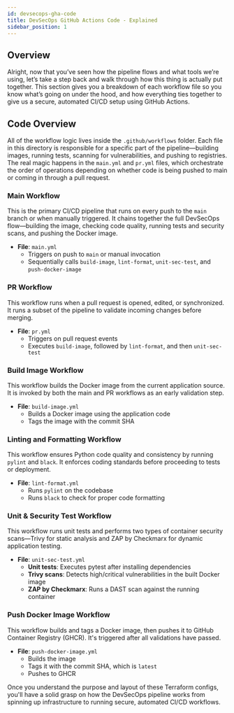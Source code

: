 ```yaml
---
id: devsecops-gha-code
title: DevSecOps GitHub Actions Code - Explained
sidebar_position: 1
---
```


## Overview

Alright, now that you’ve seen how the pipeline flows and what tools we’re using, let’s take a step back and walk through how this thing is actually put together. This section gives you a breakdown of each workflow file so you know what’s going on under the hood, and how everything ties together to give us a secure, automated CI/CD setup using GitHub Actions.

## Code Overview

All of the workflow logic lives inside the `.github/workflows` folder. Each file in this directory is responsible for a specific part of the pipeline—building images, running tests, scanning for vulnerabilities, and pushing to registries. The real magic happens in the `main.yml` and `pr.yml` files, which orchestrate the order of operations depending on whether code is being pushed to main or coming in through a pull request.

### Main Workflow

This is the primary CI/CD pipeline that runs on every push to the `main` branch or when manually triggered. It chains together the full DevSecOps flow—building the image, checking code quality, running tests and security scans, and pushing the Docker image.

- **File**: `main.yml`
  - Triggers on push to `main` or manual invocation
  - Sequentially calls `build-image`, `lint-format`, `unit-sec-test`, and `push-docker-image`

### PR Workflow

This workflow runs when a pull request is opened, edited, or synchronized. It runs a subset of the pipeline to validate incoming changes before merging.

- **File**: `pr.yml`
  - Triggers on pull request events
  - Executes `build-image`, followed by `lint-format`, and then `unit-sec-test`

### Build Image Workflow

This workflow builds the Docker image from the current application source. It is invoked by both the main and PR workflows as an early validation step.

- **File**: `build-image.yml`
  - Builds a Docker image using the application code
  - Tags the image with the commit SHA

### Linting and Formatting Workflow

This workflow ensures Python code quality and consistency by running `pylint` and `black`. It enforces coding standards before proceeding to tests or deployment.

- **File**: `lint-format.yml`
  - Runs `pylint` on the codebase
  - Runs `black` to check for proper code formatting

### Unit & Security Test Workflow

This workflow runs unit tests and performs two types of container security scans—Trivy for static analysis and ZAP by Checkmarx for dynamic application testing.

- **File**: `unit-sec-test.yml`
  - **Unit tests**: Executes pytest after installing dependencies
  - **Trivy scans**: Detects high/critical vulnerabilities in the built Docker image
  - **ZAP by Checkmarx**: Runs a DAST scan against the running container

### Push Docker Image Workflow

This workflow builds and tags a Docker image, then pushes it to GitHub Container Registry (GHCR). It's triggered after all validations have passed.

- **File**: `push-docker-image.yml`
  - Builds the image
  - Tags it with the commit SHA, which is `latest`
  - Pushes to GHCR

Once you understand the purpose and layout of these Terraform configs, you'll have a solid grasp on how the DevSecOps pipeline works from spinning up infrastructure to running secure, automated CI/CD workflows.
